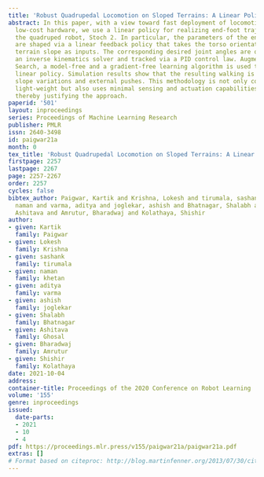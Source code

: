 ```yaml
---
title: 'Robust Quadrupedal Locomotion on Sloped Terrains: A Linear Policy Approach'
abstract: In this paper, with a view toward fast deployment of locomotion gaits in
  low-cost hardware, we use a linear policy for realizing end-foot trajectories in
  the quadruped robot, Stoch 2. In particular, the parameters of the end-foot trajectories
  are shaped via a linear feedback policy that takes the torso orientation and the
  terrain slope as inputs. The corresponding desired joint angles are obtained via
  an inverse kinematics solver and tracked via a PID control law. Augmented Random
  Search, a model-free and a gradient-free learning algorithm is used to train this
  linear policy. Simulation results show that the resulting walking is robust to terrain
  slope variations and external pushes. This methodology is not only computationally
  light-weight but also uses minimal sensing and actuation capabilities in the robot,
  thereby justifying the approach.
paperid: '501'
layout: inproceedings
series: Proceedings of Machine Learning Research
publisher: PMLR
issn: 2640-3498
id: paigwar21a
month: 0
tex_title: 'Robust Quadrupedal Locomotion on Sloped Terrains: A Linear Policy Approach'
firstpage: 2257
lastpage: 2267
page: 2257-2267
order: 2257
cycles: false
bibtex_author: Paigwar, Kartik and Krishna, Lokesh and tirumala, sashank and khetan,
  naman and varma, aditya and joglekar, ashish and Bhatnagar, Shalabh and Ghosal,
  Ashitava and Amrutur, Bharadwaj and Kolathaya, Shishir
author:
- given: Kartik
  family: Paigwar
- given: Lokesh
  family: Krishna
- given: sashank
  family: tirumala
- given: naman
  family: khetan
- given: aditya
  family: varma
- given: ashish
  family: joglekar
- given: Shalabh
  family: Bhatnagar
- given: Ashitava
  family: Ghosal
- given: Bharadwaj
  family: Amrutur
- given: Shishir
  family: Kolathaya
date: 2021-10-04
address:
container-title: Proceedings of the 2020 Conference on Robot Learning
volume: '155'
genre: inproceedings
issued:
  date-parts:
  - 2021
  - 10
  - 4
pdf: https://proceedings.mlr.press/v155/paigwar21a/paigwar21a.pdf
extras: []
# Format based on citeproc: http://blog.martinfenner.org/2013/07/30/citeproc-yaml-for-bibliographies/
---
```

